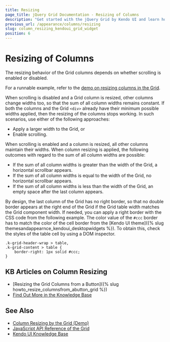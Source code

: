 ```yaml
---
title: Resizing
page_title: jQuery Grid Documentation - Resizing of Columns
description: "Get started with the jQuery Grid by Kendo UI and learn how to enable column resizing in order to modify the width of columns."
previous_url: /appearance/columns/resizing
slug: column_resizing_kendoui_grid_widget
position: 6
---
```


# Resizing of Columns

The resizing behavior of the Grid columns depends on whether scrolling is enabled or disabled.

For a runnable example, refer to the [demo on resizing columns in the Grid](https://demos.telerik.com/kendo-ui/grid/column-resizing).

When scrolling is disabled and a Grid column is resized, other columns change widths too, so that the sum of all column widths remains constant. If both the columns and the Grid `<div>` already have their minimum possible widths applied, then the resizing of the columns stops working. In such scenarios, use either of the following approaches:
* Apply a larger width to the Grid, or
* Enable scrolling.

When scrolling is enabled and a column is resized, all other columns maintain their widths. When column resizing is applied, the following outcomes with regard to the sum of all column widths are possible:
* If the sum of all column widths is greater than the width of the Grid, a horizontal scrollbar appears.
* If the sum of all column widths is equal to the width of the Grid, no horizontal scrollbar appears.
* If the sum of all column widths is less than the width of the Grid, an empty space after the last column appears.

By design, the last column of the Grid has no right border, so that no double border appears at the right end of the Grid if the Grid table width matches the Grid component width. If needed, you can apply a right border with the CSS code from the following example. The color value of the `#ccc` border has to match the color of the cell border from the [Kendo UI theme]({% slug themesandappearnce_kendoui_desktopwidgets %}). To obtain this, check the styles of the table cell by using a DOM inspector.

    .k-grid-header-wrap > table,
    .k-grid-content > table {
        border-right: 1px solid #ccc;
    }

## KB Articles on Column Resizing

* [Resizing the Grid Columns from a Button]({% slug howto_resize_columnsfrom_abutton_grid %})
* [Find Out More in the Knowledge Base](/knowledge-base)

## See Also

* [Column Resizing by the Grid (Demo)](https://demos.telerik.com/kendo-ui/grid/column-resizing)
* [JavaScript API Reference of the Grid](/api/javascript/ui/grid)
* [Kendo UI Knowledge Base](/knowledge-base)
